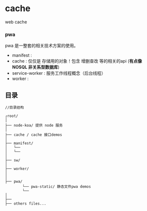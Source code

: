 # cache
web cache 


### pwa
pwa 是一整套的相关技术方案的使用。

- manifest : 
- cache :  仅仅是 存储用的对象！包含 增删查改 等的相关的api (**有点像 NOSQL 非关系型数据库**)
- service-worker : 服务工作线程概念（后台线程）
- worker :


## 目录
```file
//目录结构

┌root/
│
├── node-koa/ 提供 node 服务 
│
├── cache / cache 接口demos
│
├── manifest/ 
│   └──  
│   └── 
│
├── sw/ 
│ 
├── worker/ 
│ 
│
├── pwa/ 
        └── pwa-static/ 静态文件pwa demos
        └── 
│
├── 
├── others files...

```